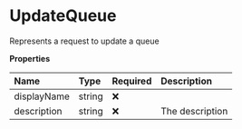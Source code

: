 # UpdateQueue

Represents a request to update a queue

**Properties**

| Name        | Type   | Required | Description     |
| :---------- | :----- | :------- | :-------------- |
| displayName | string | ❌       |                 |
| description | string | ❌       | The description |
